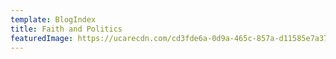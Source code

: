 ```yaml
---
template: BlogIndex
title: Faith and Politics
featuredImage: https://ucarecdn.com/cd3fde6a-0d9a-465c-857a-d11585e7a379/
---
```

